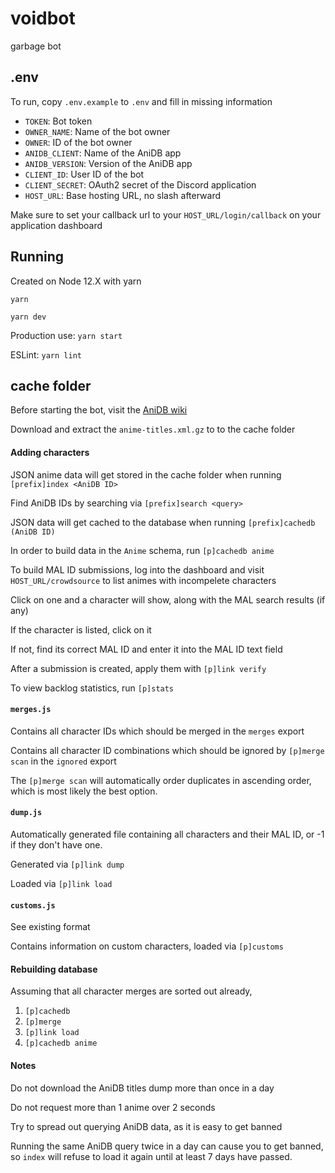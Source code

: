 # voidbot

garbage bot

## .env
To run, copy `.env.example` to `.env` and fill in missing information

* `TOKEN`: Bot token
* `OWNER_NAME`: Name of the bot owner
* `OWNER`: ID of the bot owner
* `ANIDB_CLIENT`: Name of the AniDB app
* `ANIDB_VERSION`: Version of the AniDB app
* `CLIENT_ID`: User ID of the bot
* `CLIENT_SECRET`: OAuth2 secret of the Discord application
* `HOST_URL`: Base hosting URL, no slash afterward

Make sure to set your callback url to your `HOST_URL/login/callback` on your application dashboard

## Running
Created on Node 12.X with yarn

`yarn`

`yarn dev`

Production use: `yarn start`

ESLint: `yarn lint`

## cache folder
Before starting the bot, visit the [AniDB wiki](https://wiki.anidb.net/API#Anime_Titles)

Download and extract the `anime-titles.xml.gz` to to the cache folder

#### Adding characters

JSON anime data will get stored in the cache folder when running `[prefix]index <AniDB ID>`

Find AniDB IDs by searching via `[prefix]search <query>`

JSON data will get cached to the database when running `[prefix]cachedb (AniDB ID)`

In order to build data in the `Anime` schema, run `[p]cachedb anime`

To build MAL ID submissions, log into the dashboard and visit `HOST_URL/crowdsource` to list animes with incompelete characters

Click on one and a character will show, along with the MAL search results (if any)

If the character is listed, click on it

If not, find its correct MAL ID and enter it into the MAL ID text field

After a submission is created, apply them with `[p]link verify`

To view backlog statistics, run `[p]stats`

#### `merges.js`
Contains all character IDs which should be merged in the `merges` export

Contains all character ID combinations which should be ignored by `[p]merge scan` in the `ignored` export

The `[p]merge scan` will automatically order duplicates in ascending order, which is most likely the best option.

#### `dump.js`
Automatically generated file containing all characters and their MAL ID, or -1 if they don't have one.

Generated via `[p]link dump`

Loaded via `[p]link load`

#### `customs.js`
See existing format

Contains information on custom characters, loaded via `[p]customs`

#### Rebuilding database
Assuming that all character merges are sorted out already,

1. `[p]cachedb`
2. `[p]merge`
3. `[p]link load`
4. `[p]cachedb anime`

#### Notes
Do not download the AniDB titles dump more than once in a day

Do not request more than 1 anime over 2 seconds

Try to spread out querying AniDB data, as it is easy to get banned

Running the same AniDB query twice in a day can cause you to get banned, so `index` will refuse to load it again until at least 7 days have passed.